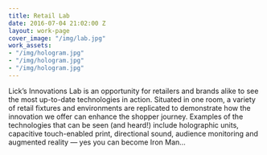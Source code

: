 ```yaml
---
title: Retail Lab
date: 2016-07-04 21:02:00 Z
layout: work-page
cover_image: "/img/lab.jpg"
work_assets:
- "/img/hologram.jpg"
- "/img/hologram.jpg"
- "/img/hologram.jpg"
---
```


Lick’s Innovations Lab is an opportunity for retailers and brands alike to see the most up-to-date technologies in action.
Situated in one room, a variety of retail fixtures and environments are replicated to demonstrate how the innovation we offer can enhance the shopper journey.
Examples of the technologies that can be seen (and heard!) include holographic units, capacitive touch-enabled print, directional sound, audience monitoring and augmented reality — yes you can become Iron Man…
